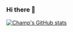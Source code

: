### Hi there 👋

[![Champ's GitHub stats](https://github-readme-stats.vercel.app/api?username=championway&theme=dark&show_icons=true)](README.md)
<!-- 
[![Top Langs](https://github-readme-stats.vercel.app/api/top-langs/?username=championway&layout=compact&theme=dark)](https://github.com/anuraghazra/github-readme-stats)
 -->
